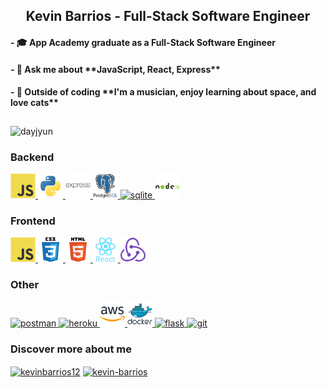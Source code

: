 
<h2 align='center'>Kevin Barrios - Full-Stack Software Engineer</h2>

<h4>- 🎓 App Academy graduate as a Full-Stack Software Engineer</h4>

<h4>- 💬 Ask me about **JavaScript, React, Express**</h4>

<h4>- 🎹 Outside of coding **I'm a musician, enjoy learning about space, and love cats**</h4>
<p style='padding-top: 10px'>
    <img align="bottom" src="https://github-readme-stats.vercel.app/api/top-langs?username=dayjyun&show_icons=true&tile_color=ffffff&icon_color=bb2acf&text_color=daf7dc&bg_color=151515&locale=en&layout=compact" alt="dayjyun" />
</p>

<h3>Backend</h3>
<p align="left">
    <a href="https://developer.mozilla.org/en-US/docs/Web/JavaScript" target="_blank" rel="noreferrer" title='JavaScript'>
        <img src="https://raw.githubusercontent.com/devicons/devicon/master/icons/javascript/javascript-original.svg" alt="javascript" width="40" height="40"/> </a>
    <a href="https://www.python.org" target="_blank" rel="noreferrer" title='Python'>
        <img src="https://raw.githubusercontent.com/devicons/devicon/master/icons/python/python-original.svg" alt="python" width="40" height="40"/> </a>
    <a href="https://expressjs.com" target="_blank" rel="noreferrer" title='Express'>
        <img src="https://raw.githubusercontent.com/devicons/devicon/master/icons/express/express-original-wordmark.svg" alt="express" width="40" height="40"/> </a>
    <a href="https://www.postgresql.org" target="_blank" rel="noreferrer" title='PostgreSQL'>
        <img src="https://raw.githubusercontent.com/devicons/devicon/master/icons/postgresql/postgresql-original-wordmark.svg" alt="postgresql" width="40" height="40"/> </a>
    <a href="https://www.sqlite.org/" target="_blank" rel="noreferrer" title='SQLite'>
        <img src="https://www.vectorlogo.zone/logos/sqlite/sqlite-icon.svg" alt="sqlite" width="40" height="40"/> </a>
    <a href="https://nodejs.org" target="_blank" rel="noreferrer" title='Node.js'>
        <img src="https://raw.githubusercontent.com/devicons/devicon/master/icons/nodejs/nodejs-original-wordmark.svg" alt="nodejs" width="40" height="40"/> </a>
</p>

<h3>Frontend</h3>
<p align="left">
    <a href="https://developer.mozilla.org/en-US/docs/Web/JavaScript" target="_blank" rel="noreferrer" title='JavaScript'>
        <img src="https://raw.githubusercontent.com/devicons/devicon/master/icons/javascript/javascript-original.svg" alt="javascript" width="40" height="40"/> </a>
    <a href="https://www.w3schools.com/css/" target="_blank" rel="noreferrer" title='CSS3'>
        <img src="https://raw.githubusercontent.com/devicons/devicon/master/icons/css3/css3-original-wordmark.svg" alt="css3" width="40" height="40"/> </a>
    <a href="https://www.w3.org/html/" target="_blank" rel="noreferrer" title='HTML5'>
        <img src="https://raw.githubusercontent.com/devicons/devicon/master/icons/html5/html5-original-wordmark.svg" alt="html5" width="40" height="40"/> </a>
    <a href="https://reactjs.org/" target="_blank" rel="noreferrer" title='React'>
        <img src="https://raw.githubusercontent.com/devicons/devicon/master/icons/react/react-original-wordmark.svg" alt="react" width="40" height="40"/> </a>
    <a href="https://redux.js.org" target="_blank" rel="noreferrer" title='Redux'>
        <img src="https://raw.githubusercontent.com/devicons/devicon/master/icons/redux/redux-original.svg" alt="redux" width="40" height="40"/> </a>
</p>

<h3>Other</h3>
<p align="left">
    <a href="https://postman.com" target="_blank" rel="noreferrer" title='Postman'>
        <img src="https://www.vectorlogo.zone/logos/getpostman/getpostman-icon.svg" alt="postman" width="40" height="40"/> </a>
    <a href="https://heroku.com" target="_blank" rel="noreferrer" title='Heroku'>
        <img src="https://www.vectorlogo.zone/logos/heroku/heroku-icon.svg" alt="heroku" width="40" height="40"/> </a>
    <a href="https://aws.amazon.com" target="_blank" rel="noreferrer" title='Amazon Web Service (AWS)'>
        <img src="https://raw.githubusercontent.com/devicons/devicon/master/icons/amazonwebservices/amazonwebservices-original-wordmark.svg" alt="aws" width="40" height="40"/> </a>
    <a href="https://www.docker.com/" target="_blank" rel="noreferrer" title='Docker'>
        <img src="https://raw.githubusercontent.com/devicons/devicon/master/icons/docker/docker-original-wordmark.svg" alt="docker" width="40" height="40"/> </a>
    <a href="https://flask.palletsprojects.com/" target="_blank" rel="noreferrer" title='Flask'>
        <img src="https://www.vectorlogo.zone/logos/pocoo_flask/pocoo_flask-icon.svg" alt="flask" width="40" height="40"/> </a>
    <a href="https://git-scm.com/" target="_blank" rel="noreferrer" title='git'>
        <img src="https://www.vectorlogo.zone/logos/git-scm/git-scm-icon.svg" alt="git" width="40" height="40"/> </a>
</p>

<h3 align="left">Discover more about me</h3>
<p align="left">
    <a href="https://linkedin.com/in/kevinbarrios12" target="blank" title='LinkedIn'>
        <img align="center" src="https://dayjyun.s3.amazonaws.com/linkedin.png" alt="kevinbarrios12" height="40" width="40" /></a>
    <a href='https://angel.co/u/kevin-barrios'title='AngelList'>
        <img src='https://dayjyun.s3.amazonaws.com/angel+list+logo_icon.png' alt='kevin-barrios' align='center' height='40' width='40'/></a>
</p>
